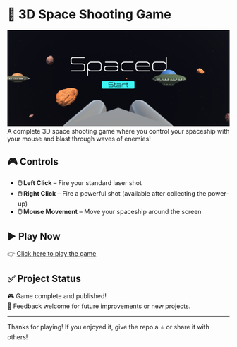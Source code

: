 # 🚀 3D Space Shooting Game
![Spaced Game](Assets/landing.png)
A complete 3D space shooting game where you control your spaceship with your mouse and blast through waves of enemies!

## 🎮 Controls

- **🖱️ Left Click** – Fire your standard laser shot  
- **🖱️ Right Click** – Fire a powerful shot (available after collecting the power-up)  
- **🖱️ Mouse Movement** – Move your spaceship around the screen  

## ▶️ Play Now

👉 [Click here to play the game](https://daemondihya.itch.io/spaced)

## ✅ Project Status

🎮 Game complete and published!  
💬 Feedback welcome for future improvements or new projects.

---
Thanks for playing! If you enjoyed it, give the repo a ⭐ or share it with others!
